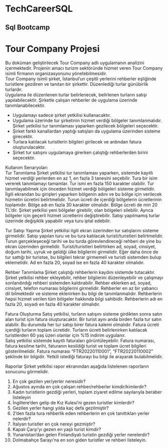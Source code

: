 # TechCareerSQL
Sql Bootcamp
---
# Tour Company Projesi  
Bu doküman geliştirilecek Tour Company adlı uygulamanın analizini içermektedir. Projenin amacı turizm 
sektöründe hizmet veren Tour Company isimli firmanın organizasyonunu yönetebilmesidir. <br/>
Tour Company isimli şirket, İstanbul’un çeşitli yerlerini rehberler eşliğinde turistlere gezdiren ve tanıtan 
bir şirkettir. Düzenlediği turlar günübirlik turlardır. <br/>
Uygulama ile düzenlenen turlar belirlenecek, belirlenen turların satışı yapılabilecektir. Şirketle çalışan 
rehberler de uygulama üzerinde tanımlanabilecektir. <br/>
 
- Uygulamayı sadece şirket yetkilisi kullanacaktır. 
- Uygulama üzerinde tur şirketinin hizmet verdiği bölgeler tanımlanmalıdır. Şirket yetkilisi tur tanımlaması yaparken gezilecek bölgeleri seçecektir. 
- Şirket farklı kanallardan yaptığı satışları da uygulama üzerinden sisteme girecektir. 
- Turlara katılacak turistlerin bilgileri girilecek ve ardından fatura oluşturulacaktır. 
- Şirket tur satışını uygulamaya girerken çalıştığı rehberlerden birini seçecektir. 
 
Kullanım Senaryoları  
Tur Tanımlama 
Şirket yetkilisi tur tanımlaması yaparken, sistemde kayıtlı hizmet verdiği yerlerden en az 1, en fazla 3 
tanesini seçebilir. Tura bir isim vererek tanımlamayı tamamlar. Tur ismi en fazla 150 karakter olabilir. 
Tur tanımlayabilmek için önceden hizmet verdiği bölgeleri sisteme girmelidir. İlgili ekrandan bu girişleri 
yaparken bölgenin adını ve bu bölge için verilecek hizmetin ücretini belirtmelidir. Turun ücreti de içerdiği 
bölgelerin ücretlerinin toplamıdır. Bölge adı en fazla 30 karakter olmalıdır. Bölge ücreti de min 20 TL’dir. 
Şirket yetkilisi yeni bölgeler girebilir, olan bölgeleri silebilir. Ayrıca bölgeler için geçerli hizmet ücretlerini 
değiştirebilir. Satışı yapılmamış turlar üzerinde değişiklik yapabilir veya turu iptal edebilir. 
 
Tur Satışı Yapma 
Şirket yetkilisi ilgili ekran üzerinden tur satışlarını sisteme girmelidir. Satışı yapılan turu ve bu tura 
katılacak turisti/turistleri belirtmelidir. Turun gerçekleşeceği tarihi ve bu turda görevlendireceği rehberi 
de yine bu ekran üzerinden girmelidir. 
Turisti/turistleri belirtirken ad, soyad, cinsiyet, doğum tarihi, uyruk ve geldiği ülke bilgilerini girmelidir. 
Eğer daha önce de tur sattığı bir turistse, bu bilgileri tekrar girmemeli ve turisti sistemden bulup 
eklemelidir. 
Ad en fazla 20, soyad ise en fazla 40 karakter olmalıdır.  
 
Rehber Tanımlama 
Şirket çalıştığı rehberlerin kaydını sistemde tutacaktır. Şirket yetkilisi rehber ekleyebilir, rehber bilgilerini 
düzenleyebilir ve çalışmayı sonlandırdığı rehberi sistemden kaldırabilir. 
Rehber eklerken ad, soyad, cinsiyet, telefon numarası bilgilerini girmelidir. Rehberler en az bir yabancı dil 
bilmektedir ve sisteme eklenirken bu bilgi de tanımlanmalıdır. Rehberlerin hepsi hizmet verilen tüm 
bölgeler hakkında bilgi sahibidir. 
Rehberlerin adı en fazla 20, soyadı en fazla 40 karakter olmalıdır. 
 
Fatura Oluşturma 
Satış yetkilisi, turların satışını sisteme girdikten sonra satın alan turist için fatura oluşturacaktır. Bir turist 
aynı anda birden fazla tur satın alabilir. Bu durumda her tur satışı birer fatura kalemi olmalıdır. 
Fatura ücreti içerdiği turların toplam ücretidir. Turların ücreti belirlenirken katılacak turistlerden 60 yaş 
üzeri olanlar için %15 indirim uygulanır.  
Satış yetkilisi sistemde kayıtlı faturaları görüntüleyebilir. Fatura numarası, fatura kesilme tarihi, faturanın 
kesildiği turist ve toplam ücret bilgileri gösterilmelidir. Fatura numarası “FTR20220110001”, 
“FTR20220110002” şeklinde bir bilgidir. Yetkili istediği faturayı bu bilgi ile arayarak bulabilmelidir. 
 
Raporlar 
Şirket yetkilisi rapor ekranından aşağıda listelenen raporların sonucunu görmelidir. 
1. En çok gezilen yer/yerler neresidir? 
2. Ağustos ayında en çok çalışan rehber/rehberler kimdir/kimlerdir? 
3. Kadın turistlerin gezdiği yerleri, toplam ziyaret edilme sayılarıyla beraber listeleyin 
4. İngiltere’den gelip de Kız Kulesi’ni gezen turistler kimlerdir? 
5. Gezilen yerler hangi yılda kaç defa gezilmiştir? 
6. 2’den fazla tura rehberlik eden rehberlerin en çok tanıttıkları yerler nelerdir? 
7. İtalyan turistler en çok nereyi gezmiştir? 
8. Kapalı Çarşı’yı gezen en yaşlı turist kimdir? 
9. Yunanistan’dan gelen Finlandiyalı turistin gezdiği yerler nerelerdir? 
10.  Dolmabahçe Sarayı’na en son giden turistler ve rehberi listeleyin.
